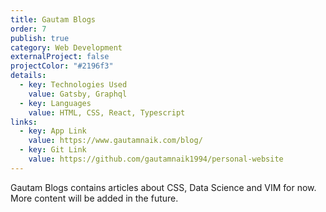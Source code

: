 ```yaml
---
title: Gautam Blogs
order: 7
publish: true
category: Web Development
externalProject: false
projectColor: "#2196f3"
details:
  - key: Technologies Used
    value: Gatsby, Graphql
  - key: Languages
    value: HTML, CSS, React, Typescript
links:
  - key: App Link
    value: https://www.gautamnaik.com/blog/
  - key: Git Link
    value: https://github.com/gautamnaik1994/personal-website
---
```


Gautam Blogs contains articles about CSS, Data Science and VIM for now. More content will be added in the future.
